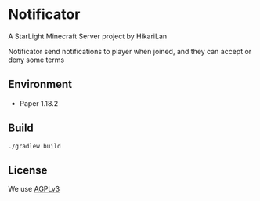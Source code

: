 # Notificator

A StarLight Minecraft Server project by HikariLan

Notificator send notifications to player when joined, and they can accept or deny some terms

## Environment

- Paper 1.18.2

## Build

`./gradlew build`

## License

We use [AGPLv3](/LICENSE)